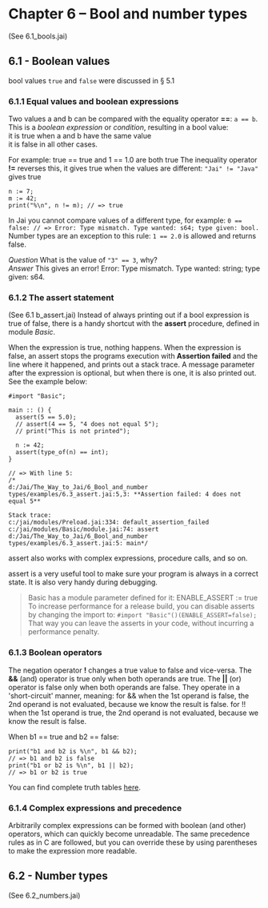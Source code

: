 # Chapter 6 – Bool and number types
(See 6.1_bools.jai)

## 6.1 - Boolean values
bool values `true` and `false` were discussed in § 5.1

### 6.1.1 Equal values and boolean expressions
Two values a and b can be compared with the equality operator **==**:  `a == b`.
This is a _boolean expression_ or _condition_, resulting in a bool value:  
  it is true when a and b have the same value  
  it is false in all other cases.

For example:  true == true and 1 == 1.0 are both true
The inequality operator **!=** reverses this, it gives true when the values are different:    `"Jai" != "Java"` gives true

```
n := 7;
m := 42;
print("%\n", n != m); // => true
```
In Jai you cannot compare values of a different type, for example: 
`0 == false: // => Error: Type mismatch. Type wanted: s64; type given: bool.`
Number types are an exception to this rule:   `1 == 2.0`  is allowed and returns false.

_Question_ What is the value of `"3" == 3`, why?  
_Answer_ This gives an error! Error: Type mismatch. Type wanted: string; type given: s64.

### 6.1.2 The assert statement
(See 6.1
b_assert.jai)
Instead of always printing out if a bool expression is true of false, there is a handy shortcut with the **assert** procedure, defined in module _Basic_.

When the expression is true, nothing happens. When the expression is false, an assert stops the programs execution with **Assertion failed** and the line where it happened, and prints out a stack trace. A message parameter after the expression is optional, but when there is one, it is also printed out. See the example below:

```
#import "Basic";

main :: () {
  assert(5 == 5.0);
  // assert(4 == 5, "4 does not equal 5");
  // print("This is not printed");

  n := 42;
  assert(type_of(n) == int);
}

// => With line 5:
/*
d:/Jai/The_Way_to_Jai/6_Bool_and_number types/examples/6.3_assert.jai:5,3: **Assertion failed: 4 does not equal 5**

Stack trace:
c:/jai/modules/Preload.jai:334: default_assertion_failed
c:/jai/modules/Basic/module.jai:74: assert
d:/Jai/The_Way_to_Jai/6_Bool_and_number types/examples/6.3_assert.jai:5: main*/
```

assert also works with complex expressions, procedure calls, and so on.

assert is a very useful tool to make sure your program is always in a correct state. It is also very handy during debugging.

> Basic has a module parameter defined for it: ENABLE_ASSERT := true
>To increase performance for a release build, you can disable asserts by changing the import to:
>	`#import "Basic"()(ENABLE_ASSERT=false);`
> That way you can leave the asserts in your code, without incurring a performance penalty.

### 6.1.3 Boolean operators
The negation operator **!** changes a true value to false and vice-versa.
The **&&** (and) operator is true only when both operands are true. 
The **||** (or) operator is false only when both operands are false.
They operate in a 'short-circuit' manner, meaning:
for && when the 1st operand is false, the 2nd operand is not evaluated, because we know the result is false.
for !! when the 1st operand is true, the 2nd operand is not evaluated, because we know the result is false.


When b1 == true and b2 == false:

```
print("b1 and b2 is %\n", b1 && b2); 
// => b1 and b2 is false
print("b1 or b2 is %\n", b1 || b2);  
// => b1 or b2 is true
```

You can find complete truth tables [here](https://en.wikipedia.org/wiki/Truth_table).


### 6.1.4 Complex expressions and precedence
Arbitrarily complex expressions can be formed with boolean (and other) operators, which can quickly become unreadable.
The same precedence rules as in C are followed, but you can override these by using parentheses to make the expression more readable.

## 6.2 - Number types
(See 6.2_numbers.jai)

